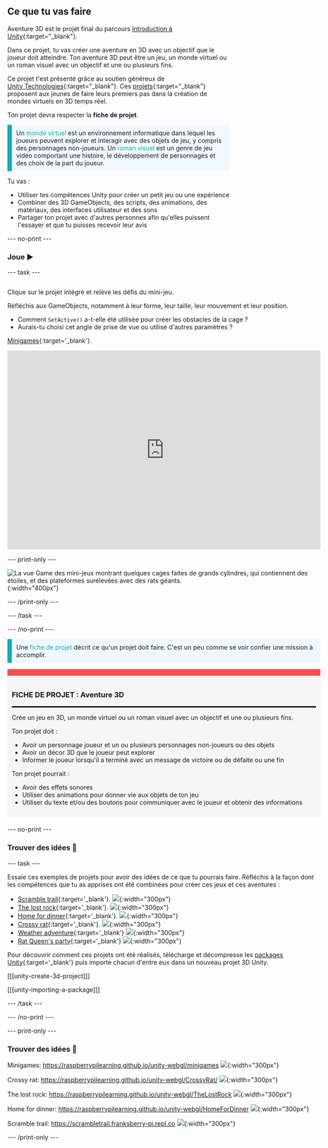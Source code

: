 ## Ce que tu vas faire

Aventure 3D est le projet final du parcours [Introduction à Unity](https://projects.raspberrypi.org/fr-FR/pathways/unity-intro){:target="_blank"}.

Dans ce projet, tu vas créer une aventure en 3D avec un objectif que le joueur doit atteindre. Ton aventure 3D peut être un jeu, un monde virtuel ou un roman visuel avec un objectif et une ou plusieurs fins.

Ce projet t'est présenté grâce au soutien généreux de [Unity Technologies](https://unity.com/){:target="_blank"}.  Ces [projets](https://projects.raspberrypi.org/fr-FR/pathways/unity-intro){:target="_blank"} proposent aux jeunes de faire leurs premiers pas dans la création de mondes virtuels en 3D temps réel.

Ton projet devra respecter la **fiche de projet**.

<p style="border-left: solid; border-width:10px; border-color: #0faeb0; background-color: aliceblue; padding: 10px;">
Un <span style="color: #0faeb0">monde virtuel</span> est un environnement informatique dans lequel les joueurs peuvent explorer et interagir avec des objets de jeu, y compris des personnages non-joueurs. Un <span style="color: #0faeb0">roman visuel</span> est un genre de jeu vidéo comportant une histoire, le développement de personnages et des choix de la part du joueur.</p>

Tu vas :
+ Utiliser tes compétences Unity pour créer un petit jeu ou une expérience
+ Combiner des 3D GameObjects, des scripts, des animations, des matériaux, des interfaces utilisateur et des sons
+ Partager ton projet avec d'autres personnes afin qu'elles puissent l'essayer et que tu puisses recevoir leur avis

--- no-print ---

### Joue ▶️

--- task ---

<div style="display: flex; flex-wrap: wrap">
<div style="flex-basis: 175px; flex-grow: 1">

Clique sur le projet intégré et relève les défis du mini-jeu.

Réfléchis aux GameObjects, notamment à leur forme, leur taille, leur mouvement et leur position.
+ Comment `SetActive()` a-t-elle été utilisée pour créer les obstacles de la cage ?
+ Aurais-tu choisi cet angle de prise de vue ou utilisé d'autres paramètres ?

[Minigames](https://raspberrypilearning.github.io/unity-webgl/minigames){:target='_blank'}.

<iframe allowtransparency="true" width="710" height="450" src="https://raspberrypilearning.github.io/unity-webgl/minigames" frameborder="0"></iframe>

--- print-only ---

![La vue Game des mini-jeux montrant quelques cages faites de grands cylindres, qui contiennent des étoiles, et des plateformes surélevées avec des rats géants.](images/minigames.png){:width="400px"}

--- /print-only ---

--- /task ---

--- /no-print ---

<p style="border-left: solid; border-width:10px; border-color: #0faeb0; background-color: aliceblue; padding: 10px;">
Une <span style="color: #0faeb0">fiche de projet</span> décrit ce qu'un projet doit faire. C'est un peu comme se voir confier une mission à accomplir.
</p>

<div style="border-top: 15px solid #f3524f; background-color: whitesmoke; margin-bottom: 20px; padding: 10px;">

### FICHE DE PROJET : Aventure 3D
<hr style="border-top: 2px solid black;">

Crée un jeu en 3D, un monde virtuel ou un roman visuel avec un objectif et une ou plusieurs fins.

Ton projet doit :
+ Avoir un personnage joueur et un ou plusieurs personnages non-joueurs ou des objets
+ Avoir un décor 3D que le joueur peut explorer
+ Informer le joueur lorsqu'il a terminé avec un message de victoire ou de défaite ou une fin 

Ton projet pourrait :
+ Avoir des effets sonores
+ Utiliser des animations pour donner vie aux objets de ton jeu
+ Utiliser du texte et/ou des boutons pour communiquer avec le joueur et obtenir des informations
</div>

--- no-print ---

### Trouver des idées 💭

--- task ---

Essaie ces exemples de projets pour avoir des idées de ce que tu pourrais faire. Réfléchis à la façon dont les compétences que tu as apprises ont été combinées pour créer ces jeux et ces aventures :

+ [Scramble trail](https://scrambletrail.franksberry-pi.repl.co/){:target='_blank'}.
![](images/scramble-trail.png){:width="300px"}
+ [The lost rock](https://raspberrypilearning.github.io/unity-webgl/TheLostRock/){:target='_blank'}.
![](images/lost-rock.png){:width="300px"}
+ [Home for dinner](https://raspberrypilearning.github.io/unity-webgl/HomeForDinner/){:target='_blank'}.
![](images/home-for-dinner.png){:width="300px"}
+ [Crossy rat](https://raspberrypilearning.github.io/unity-webgl/CrossyRat/){:target='_blank'}.
![](images/crossy-rat.png){:width="300px"}
+ [Weather adventure](https://weather3dadventure.rpfilt.repl.co/){:target='_blank'}
![](images/weather-3d-adventure.png){:width="300px"}
+ [Rat Queen's party](https://castle3dadventure.rpfilt.repl.co){:target='_blank'}
![](images/castle-3D-adventure.png){:width="300px"}

Pour découvrir comment ces projets ont été réalisés, télécharge et décompresse les [packages Unity](https://rpf.io/p/fr-FR/3d-adventure-get){:target='_blank'} puis importe chacun d'entre eux dans un nouveau projet 3D Unity.

[[[unity-create-3d-project]]]

[[[unity-importing-a-package]]]

--- /task ---

--- /no-print ---

--- print-only ---

### Trouver des idées 💭

Minigames: https://raspberrypilearning.github.io/unity-webgl/minigames
![](images/minigames.png){:width="300px"}

Crossy rat: https://raspberrypilearning.github.io/unity-webgl/CrossyRat/
![](images/crossy-rat.png){:width="300px"}

The lost rock: https://raspberrypilearning.github.io/unity-webgl/TheLostRock
![](images/lost-rock.png){:width="300px"}

Home for dinner: https://raspberrypilearning.github.io/unity-webgl/HomeForDinner
![](images/home-for-dinner.png){:width="300px"}

Scramble trail: https://scrambletrail.franksberry-pi.repl.co
![](images/scramble-trail.png){:width="300px"}

--- /print-only ---

